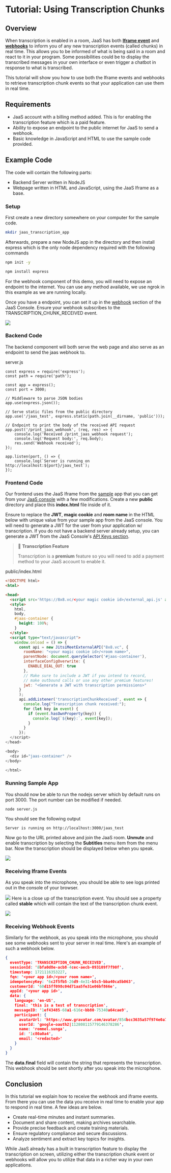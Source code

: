 # Tutorial: Using Transcription Chunks

## Overview

When transcription is enabled in a room, JaaS has both **[Iframe event](https://jitsi.github.io/handbook/docs/dev-guide/dev-guide-iframe-events/#transcriptionchunkreceived)** and **[webhooks](/jaas/docs/webhooks-payload#transcription_chunk_received)** to inform you of any new transcription events (called chunks) in real time. This allows you to be informed of what is being said in a room and react to it in your program. Some possibilities could be to display the transcribed messages in your own interface or even trigger a chatbot in response to what is transcribed.

This tutorial will show you how to use both the Iframe events and webhooks to retrieve transcription chunk events so that your application can use them in real time.

## Requirements

* JaaS account with a billing method added. This is for enabling the transcription feature which is a paid feature.
* Ability to expose an endpoint to the public internet for JaaS to send a webhook.
* Basic knowledge in JavaScript and HTML to use the sample code provided.

## Example Code

The code will contain the following parts:

* Backend Server written in NodeJS
* Webpage written in HTML and JavaScript, using the JaaS Iframe as a base.

### Setup

First create a new directory somewhere on your computer for the sample code.

```bash
mkdir jaas_transcription_app

```

Afterwards, prepare a new NodeJS app in the directory and then install express which is the only node dependency required with the following commands

```bash
npm init -y

npm install express

```

For the webhook component of this demo, you will need to expose an endpoint to the internet. You can use any method available, we use ngrok in this example as we are running locally.

Once you have a endpoint, you can set it up in the [webhook](jaas-console-webhooks) section of the JaaS Console. Ensure your webhook subscribes to the TRANSCRIPTION_CHUNK_RECEIVED event.

![](../images/30a4fbc-Screenshot_2024-07-16_at_6.40.30_PM.png)

### Backend Code

The backend component will both serve the web page and also serve as an endpoint to send the jaas webhook to.

server.js

```
const express = require('express');
const path = require('path');

const app = express();
const port = 3000;

// Middleware to parse JSON bodies
app.use(express.json());

// Serve static files from the public directory
app.use('/jaas_test', express.static(path.join(__dirname, 'public')));

// Endpoint to print the body of the received API request
app.post('/print_jaas_webhook', (req, res) => {
    console.log('Received /print_jaas_webhook request');
    console.log('Request body:', req.body);
    res.send('Webhook received');
});

app.listen(port, () => {
    console.log(`Server is running on http://localhost:${port}/jaas_test`);
});

```

### Frontend Code

Our frontend uses the JaaS Iframe from the [sample](jaas-console-my-sample-app) app that you can get from your [JaaS console](https://jaas.8x8.vc/#/) with a few modifications. Create a new **public** directory and place this **index.html** file inside of it.

Ensure to replace the **JWT**, **magic cookie** and **room name** in the HTML below with unique value from your sample app from the JaaS console. You will need to generate a JWT for the user from your application w/ transcription. If you do not have a backend server already setup, you can generate a JWT from the JaaS Console's [API Keys section](https://jaas.8x8.vc/#/apikeys).

> 📘 **Transcription Feature**
>
> Transcription is a **premium** feature so you will need to add a payment method to your JaaS account to enable it.
>
>

public/index.html

```html
<!DOCTYPE html>
<html>

<head>
  <script src='https://8x8.vc/<your magic cookie id>/external_api.js' async></script>
  <style>
    html,
    body,
    #jaas-container {
      height: 100%;
    }
  </style>
  <script type="text/javascript">
    window.onload = () => {
      const api = new JitsiMeetExternalAPI("8x8.vc", {
        roomName: "<your magic cookie id>/<room name>",
        parentNode: document.querySelector('#jaas-container'),
        interfaceConfigOverwrite: {
          ENABLE_DIAL_OUT: true
        },
        // Make sure to include a JWT if you intend to record,
        // make outbound calls or use any other premium features!
        jwt: "<Generate a JWT with transcription permissions>"
      }
      );
      api.addListener('transcriptionChunkReceived', event => {
        console.log("Transcription chunk received:");
        for (let key in event) {
          if (event.hasOwnProperty(key)) {
            console.log(`${key}:`, event[key]);
          }
        }
      });
  </script>
</head>

<body>
  <div id="jaas-container" />
</body>

</html>

```

### Running Sample App

You should now be able to run the nodejs server which by default runs on port 3000. The port number can be modified if needed.

```
node server.js

```

You should see the following output

```
Server is running on http://localhost:3000/jaas_test

```

Now go to the URL printed above and join the JaaS room. **Unmute** and enable transcription by selecting the **Subtitles** menu item from the menu bar. Now the transcription should be displayed below when you speak.

![](../images/c652253-Transcription_Test.gif)

### Receiving Iframe Events

As you speak into the microphone, you should be able to see logs printed out in the console of your browser.

![](../images/a5661e7-Screenshot_2024-07-16_at_6.32.00_PM.png)
Here is a close up of the transcription event. You should see a property called **stable** which will contain the text of the transcription chunk event.

![](../images/7be0326-image.png)

### Receiving Webhook Events

Similarly for the webhook, as you speak into the microphone, you should see some webhooks sent to your server in real time. Here's an example of such a webhook below.

```json
{
  eventType: 'TRANSCRIPTION_CHUNK_RECEIVED',
  sessionId: '8bfa0d8e-acb8-4cec-aecb-093109f7f90f',
  timestamp: 1721116353227,
  fqn: '<your app id>/<your room name>',
  idempotencyKey: '6c2f5fb5-26d9-4e31-b5c5-bba40ca5b063',
  customerId: '60d15ff098c04d71aa5fe31e06bf866e',
  appId: '<your app id>',
  data: {
    language: 'en-US',
    final: 'this is a test of transcription',
    messageID: '1ef43485-68a1-616c-bb80-75340a64cae9',
    participant: {
      avatarUrl: 'https://www.gravatar.com/avatar/854bcc3635a57f974e0a7c5b77d182ca?d=wavatar&size=200',
      userId: 'google-oauth2|112808115779146378286',
      name: 'rommel.sunga',
      id: '1c80a0a4',
      email: '<redacted>'
    }
  }
}

```

The **data.final** field will contain the string that represents the transcription. This webhook should be sent shortly after you speak into the microphone.

## Conclusion

In this tutorial we explain how to receive the webhook and iframe events. From there you can use the data you receive in real time to enable your app to respond in real time. A few ideas are below.

* Create real-time minutes and instant summaries.
* Document and share content, making archives searchable.
* Provide precise feedback and create training materials.
* Ensure regulatory compliance and secure discussions.
* Analyze sentiment and extract key topics for insights.

While JaaS already has a built in transcription feature to display the transcription on screen, utilizing either the transcription chunk event or webhooks will allow you to utilize that data in a richer way in your own applications.
